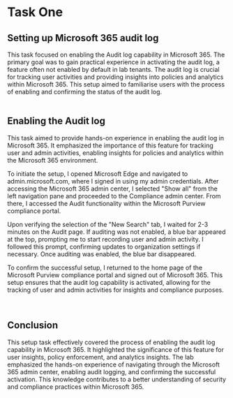 # Task One

<h2>Setting up Microsoft 365 audit log</h2>
This task focused on enabling the Audit log capability in Microsoft 365.
The primary goal was to gain practical experience in activating the audit log, a feature often not enabled by default in lab tenants. The audit log is crucial for tracking user activities and providing insights into policies and analytics within Microsoft 365. 
This setup aimed to familiarise users with the process of enabling and confirming the status of the audit log.
<br/>
<br/>

<h2>Enabling the Audit log</h2> 

This task aimed to provide hands-on experience in enabling the audit log in Microsoft 365. It emphasized the importance of this feature for tracking user and admin activities, enabling insights for policies and analytics within the Microsoft 365 environment.


To initiate the setup, I opened Microsoft Edge and navigated to admin.microsoft.com, where I signed in using my admin credentials. 
After accessing the Microsoft 365 admin center, I selected "Show all" from the left navigation pane and proceeded to the Compliance admin center. 
From there, I accessed the Audit functionality within the Microsoft Purview compliance portal.

Upon verifying the selection of the "New Search" tab, I waited for 2-3 minutes on the Audit page. 
If auditing was not enabled, a blue bar appeared at the top, prompting me to start recording user and admin activity. 
I followed this prompt, confirming updates to organization settings if necessary. Once auditing was enabled, the blue bar disappeared.

To confirm the successful setup, I returned to the home page of the Microsoft Purview compliance portal and signed out of Microsoft 365. 
This setup ensures that the audit log capability is activated, allowing for the tracking of user and admin activities for insights and compliance purposes.

<br/>
<h2>Conclusion</h2>
This setup task effectively covered the process of enabling the audit log capability in Microsoft 365. It highlighted the significance of this feature for user insights, policy enforcement, and analytics insights. The lab emphasized the hands-on experience of navigating through the Microsoft 365 admin center, enabling audit logging, and confirming the successful activation. This knowledge contributes to a better understanding of security and compliance practices within Microsoft 365.

<br/>
<br/>
